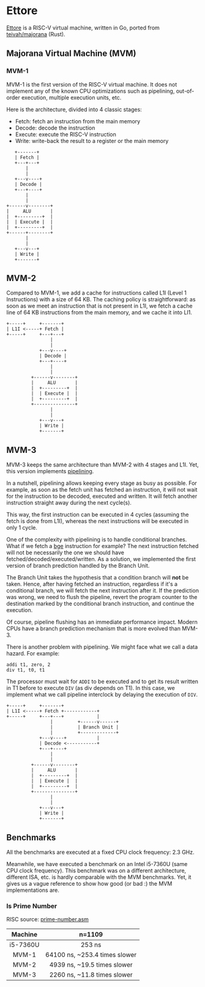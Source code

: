 # Ettore

[Ettore](https://en.wikipedia.org/wiki/Ettore_Majorana) is a RISC-V virtual machine, written in Go, ported from [teivah/majorana](https://github.com/teivah/majorana) (Rust).

## Majorana Virtual Machine (MVM)

### MVM-1

MVM-1 is the first version of the RISC-V virtual machine.
It does not implement any of the known CPU optimizations such as pipelining, out-of-order execution, multiple execution units, etc.

Here is the architecture, divided into 4 classic stages:
* Fetch: fetch an instruction from the main memory
* Decode: decode the instruction
* Execute: execute the RISC-V instruction
* Write: write-back the result to a register or the main memory

```
   +-------+
   | Fetch |
   +---+---+
       |
       |
   +---v----+
   | Decode |
   +---+----+
       |
       |
+------v--------+
|     ALU       |
|  +---------+  |
|  | Execute |  |
|  +---------+  |
+------+--------+
       |
       |
   +---v---+
   | Write |
   +-------+
```

## MVM-2

Compared to MVM-1, we add a cache for instructions called L1I (Level 1 Instructions) with a size of 64 KB. The caching policy is straightforward: as soon as we meet an instruction that is not present in L1I, we fetch a cache line of 64 KB instructions from the main memory, and we cache it into LI1.

```
+-----+     +-------+
| L1I <-----+ Fetch |
+-----+     +---+---+
                |
                |
            +---v----+
            | Decode |
            +---+----+
                |
                |
         +------v--------+
         |     ALU       |
         |  +---------+  |
         |  | Execute |  |
         |  +---------+  |
         +---------------+
                |
                |
            +---v---+
            | Write |
            +-------+

```

## MVM-3

MVM-3 keeps the same architecture than MVM-2 with 4 stages and L1I. Yet, this version implements [pipelining](https://en.wikipedia.org/wiki/Instruction_pipelining).

In a nutshell, pipelining allows keeping every stage as busy as possible. For example, as soon as the fetch unit has fetched an instruction, it will not wait for the instruction to be decoded, executed and written. It will fetch another instruction straight away during the next cycle(s).

This way, the first instruction can be executed in 4 cycles (assuming the fetch is done from L1I), whereas the next instructions will be executed in only 1 cycle.

One of the complexity with pipelining is to handle conditional branches. What if we fetch a [bge](https://msyksphinz-self.github.io/riscv-isadoc/html/rvi.html#bge) instruction for example? The next instruction fetched will not be necessarily the one we should have fetched/decoded/executed/written. As a solution, we implemented the first version of branch prediction handled by the Branch Unit.

The Branch Unit takes the hypothesis that a condition branch will **not** be taken. Hence, after having fetched an instruction, regardless if it's a conditional branch, we will fetch the next instruction after it. If the prediction was wrong, we need to flush the pipeline, revert the program counter to the destination marked by the conditional branch instruction, and continue the execution.

Of course, pipeline flushing has an immediate performance impact. Modern CPUs have a branch prediction mechanism that is more evolved than MVM-3.

There is another problem with pipelining. We might face what we call a data hazard. For example:
```
addi t1, zero, 2
div t1, t0, t1
``` 

The processor must wait for `ADDI` to be executed and to get its result written in T1 before to execute `DIV` (as div depends on T1).
In this case, we implement what we call pipeline interclock by delaying the execution of `DIV`.

```
+-----+     +-------+
| L1I <-----+ Fetch +------------+
+-----+     +---+---+            |
                |         +------v------+
                |         | Branch Unit |
                |         +-------------+
            +---v----+           |
            | Decode <-----------+
            +---+----+
                |
                |
         +------v--------+
         |     ALU       |
         |  +---------+  |
         |  | Execute |  |
         |  +---------+  |
         +---------------+
                |
                |
            +---v---+
            | Write |
            +-------+
```

## Benchmarks

All the benchmarks are executed at a fixed CPU clock frequency: 2.3 GHz.

Meanwhile, we have executed a benchmark on an Intel i5-7360U (same CPU clock frequency). This benchmark was on a different architecture, different ISA, etc. is hardly comparable with the MVM benchmarks. Yet, it gives us a vague reference to show how good (or bad :) the MVM implementations are.

### Is Prime Number

RISC source: [prime-number.asm](res/risc/prime-number.asm)

|Machine|            n=1109             |
|:--------:|:-----------------------------:|
|i5-7360U|            253 ns             |
|MVM-1| 64100 ns, ~253.4 times slower |
|MVM-2|  4939 ns, ~19.5 times slower  |
|MVM-3|  2260 ns, ~11.8 times slower  |